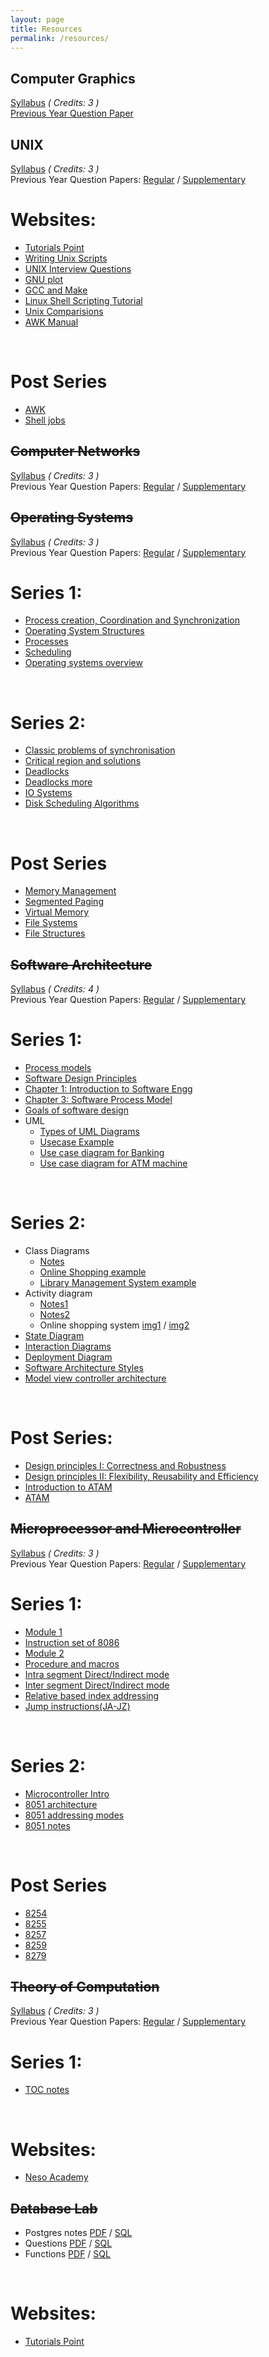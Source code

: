 ```yaml
---
layout: page
title: Resources
permalink: /resources/
---
```



## **Computer Graphics**
[Syllabus][cg-syll] *( Credits: 3 )*  <br/>
[Previous Year Question Paper][cg-prev]

## **UNIX**
[Syllabus][unix-syll] *( Credits: 3 )*  <br/>
Previous Year Question Papers:  [Regular][unix-prev-1] / [Supplementary][unix-prev-2]
# Websites:
* [Tutorials Point](https://www.tutorialspoint.com/unix/)
* [Writing Unix Scripts](https://web.calpoly.edu/~rasplund/script.html)
* [UNIX Interview Questions](https://linoxide.com/linux-shell-script/shell-scripting-interview-questions-answers/)
* [GNU plot](https://people.duke.edu/~hpgavin/gnuplot.html)
* [GCC and Make](http://www.ntu.edu.sg/home/ehchua/programming/cpp/gcc_make.html)
* [Linux Shell Scripting Tutorial](https://bash.cyberciti.biz/guide/Main_Page)
* [Unix Comparisions](http://tldp.org/LDP/abs/html/comparison-ops.html)
* [AWK Manual](http://www.cs.unibo.it/~renzo/doc/awk/nawkA4.pdf)
<br/>

# Post Series
* [AWK][unix-awk]
* [Shell jobs][unix-shell-jobs]


## ~~**Computer Networks**~~
[Syllabus][net-syll] *( Credits: 3 )* <br/>
Previous Year Question Papers: [Regular][net-prev-1] / [Supplementary][net-prev-2]

## ~~**Operating Systems**~~
[Syllabus][os-syll] *( Credits: 3 )*  <br/>
Previous Year Question Papers: [Regular][os-prev-1] / [Supplementary][os-prev-2]
# Series 1:
* [Process creation, Coordination and Synchronization][PCS]
* [Operating System Structures][Section03-Structures]
* [Processes][Section04-Processes4 class]
* [Scheduling][Section05-Scheduling 4clas final]
* [Operating systems overview][operating_systems_overview]
<br/>

# Series 2:
* [Classic problems of synchronisation][os-classic-sync]
* [Critical region and solutions][os-critic]
* [Deadlocks][os-deadlock]
* [Deadlocks more][os-deadlocks-more]
* [IO Systems][os-io-sys]
* [Disk Scheduling Algorithms][os-disk]
<br/>

# Post Series
* [Memory Management][os-mm]
* [Segmented Paging][os-seg-page]
* [Virtual Memory][os-vm]
* [File Systems][os-fs]
* [File Structures][os-fstruct]


## ~~**Software Architecture**~~
[Syllabus][sof-syll] *( Credits: 4 )* <br/>
Previous Year Question Papers: [Regular][soft-prev-1] / [Supplementary][soft-prev-2]
# Series 1:
* [Process models][process-models]
* [Software Design Principles][soft-design-principles]
* [Chapter 1: Introduction to Software Engg][chap-1]
* [Chapter 3: Software Process Model][chap-3]
* [Goals of software design][goal-soft]
* UML
  * [Types of UML Diagrams][types-UML]
  * [Usecase Example][use-ex]
  * [Use case diagram for Banking][use-bank]
  * [Use case diagram for ATM machine][use-atm]
<br/>

# Series 2:
* Class Diagrams
  * [Notes][soft-class-notes]
  * [Online Shopping example][soft-shop]
  * [Library Management System example][soft-lib]
* Activity diagram
  * [Notes1][activity-diagram]
  * [Notes2][activity-diagram2]
  * Online shopping system [img1][act-shop-img1] / [img2][act-shop-img2]
* [State Diagram][sadp-state]
* [Interaction Diagrams][sadp-interaction]
* [Deployment Diagram][sadp-deploy]
* [Software Architecture Styles][soft-arch-styles]
* [Model view controller architecture][soft-mvc]
<br/>

# Post Series:
* [Design principles I: Correctness and Robustness][sadp-dp-1]
* [Design principles II: Flexibility, Reusability and Efficiency][sadp-dp-2]
* [Introduction to ATAM][atam-sadp]
* [ATAM][sadp-atam]

## ~~**Microprocessor and Microcontroller**~~
[Syllabus][mic-syll] *( Credits: 3 )*   <br/>
Previous Year Question Papers: [Regular][micro-prev-1] / [Supplementary][micro-prev-2]
# Series 1:
* [Module 1][module_1]
* [Instruction set of 8086][8086-instruction-set]
* [Module 2][module_2]
* [Procedure and macros][macros_ppt]
* [Intra segment Direct/Indirect mode][intra_direct_indirect]
* [Inter segment Direct/Indirect mode][inter_direct_indirect]
* [Relative based index addressing][rel_index_add]
* [Jump instructions(JA-JZ)](http://www.penguin.cz/~literakl/intel/j.html)
<br/>

# Series 2:
* [Microcontroller Intro][microintro]
* [8051 architecture][8051arch]
* [8051 addressing modes][8051add]
* [8051 notes][8051notes]
<br/>

# Post Series
* [8254][micro-8254]
* [8255][micro-8255]
* [8257][micro-8257]
* [8259][micro-8259]
* [8279][micro-8279]

## ~~**Theory of Computation**~~
[Syllabus][toc-syll] *( Credits: 3 )*  <br/>
Previous Year Question Papers: [Regular][toc-prev-1] / [Supplementary][toc-prev-2]
# Series 1:
* [TOC notes][t-note] 
<br/>

# Websites:
* [Neso Academy](https://www.youtube.com/watch?v=58N2N7zJGrQ&list=PLBlnK6fEyqRgp46KUv4ZY69yXmpwKOIev)

## ~~**Database Lab**~~
* Postgres notes [PDF][dblab-post-pdf] / [SQL][dblab-post-sql]
* Questions [PDF][dblab-ques-pdf] / [SQL][dblab-ques-sql]
* Functions [PDF][dblab-func-pdf] / [SQL][dblab-func-sql]
<br/>

# Websites:
 * [Tutorials Point](https://www.tutorialspoint.com/postgresql/)
 
[micro-prev-1]: /resources/MICROPROCESSOR/CS305._S5_Dec_17_Regular.pdf
[micro-prev-2]: /resources/MICROPROCESSOR/CS305_S.pdf
[mic-syll]: /resources/MICROPROCESSOR/CS305_Microprocessors_and_microcontrollers.pdf
[8086-instruction-set]: /resources/MICROPROCESSOR/series1/instruction-set-of-8086.pptx
[module_2]: /resources/MICROPROCESSOR/series1/Module_2.pptx
[module_1]: /resources/MICROPROCESSOR/series1/mod1.pptx
[macros_ppt]: /resources/MICROPROCESSOR/series1/procedure_and_macros.ppt
[intra_direct_indirect]: /resources/MICROPROCESSOR/series1/intra_direct_indirect.jpeg
[inter_direct_indirect]: /resources/MICROPROCESSOR/series1/inter_direct_indirect.jpeg
[rel_index_add]: /resources/MICROPROCESSOR/series1/relative_based_index_addressing.jpeg
[microintro]: /resources/MICROPROCESSOR/series2/microcontroller_intro.pptx
[8051arch]: /resources/MICROPROCESSOR/series2/8051arch.ppt
[8051add]: /resources/MICROPROCESSOR/series2/addressingmodes8051.ppt
[8051notes]: /resources/MICROPROCESSOR/series2/8051mc-notes-121004121921-phpapp01.pdf
[micro-8255]: /resources/MICROPROCESSOR/series2/8255.ppt
[micro-8259]: /resources/MICROPROCESSOR/series2/8259.ppt
[micro-8257]: /resources/MICROPROCESSOR/series2/8257_DMA_Controller.pptx
[micro-8279]: /resources/MICROPROCESSOR/series2/8279b.pptx
[micro-8254]: /resources/MICROPROCESSOR/8254.pptx


[os-prev-1]: /resources/OS/IT305-A.pdf
[os-prev-2]: /resources/OS/IT305_S.pdf
[os-syll]: /resources/OS/IT305_Operating_systems.pdf
[PCS]: /resources/OS/series1/processcreation_coorporation_synchronization.ppt
[Section03-Structures]: /resources/OS/series1/Section03-Structures.ppt
[Section04-Processes4 class]: /resources/OS/series1/Section04-Processes4_class.ppt
[Section05-Scheduling 4clas final]: /resources/OS/series1/Section05-Scheduling_4clas_final.ppt
[operating_systems_overview]: /resources/OS/series1/operating_systems_overview.ppt
[os-classic-sync]: /resources/OS/series2/Classic_problems_of_synchronisation.ppt
[os-critic]: /resources/OS/series2/Critical_region_and_solutions-Sync1.ppt
[os-deadlock]: /resources/OS/series2/Section07-Deadlocks.ppt
[os-io-sys]: /resources/OS/series2/Section12-IO_Systems.ppt
[os-disk]: /resources/OS/series2/Disk_Scheduling_Algorithms-GeeksforGeeks.pdf
[os-deadlocks-more]: /resources/OS/series2/Section07-Deadlocks-more.ppt
[os-vm]: /resources/OS/series2/Section09-Virtual_Memory.ppt
[os-fs]: /resources/OS/series2/Section10-File_Systems.ppt
[os-mm]: /resources/OS/series2/Section08-Memory_Management_4_class.ppt
[os-fstruct]: /resources/OS/series2/Section11-File_Struct.ppt
[os-seg-page]: /resources/OS/series2/Segmented_PAGING.pdf

[soft-prev-1]: /resources/SOFTWARE/IT_301.pdf
[soft-prev-2]: /resources/SOFTWARE/IT301_S.pdf
[soft-class-notes]: /resources/SOFTWARE/series2/class_diagrams.docx
[soft-shop]: /resources/SOFTWARE/series2/class-example-online-shopping-domain.png
[soft-lib]: /resources/SOFTWARE/series2/library-management-system-7-638.jpg
[sof-syll]: /resources/SOFTWARE/IT301_Software_Architecture_and_Design_Patterns.pdf
[process-models]: /resources/SOFTWARE/series1/Process_models.pptx
[soft-design-principles]: /resources/SOFTWARE/series1/Software_design_principles_new.pptx
[chap-1]: /resources/SOFTWARE/series1/Chapter_01.pdf
[chap-3]: /resources/SOFTWARE/series1/Chapter_3_Software_Process_Model.ppt
[goal-soft]: /resources/SOFTWARE/series1/Goals_of_software_design.docx
[types-UML]: /resources/SOFTWARE/series1/Types_of_UML_Diagrams.pdf
[use-ex]: /resources/SOFTWARE/series1/usecase_example.docx
[use-bank]: /resources/SOFTWARE/series1/banking_usecase.jpg
[use-atm]: /resources/SOFTWARE/series1/atm_usecase.png
[activity-diagram]: /resources/SOFTWARE/series2/activity_diagrams.ppt
[act-shop-img1]: /resources/SOFTWARE/series2/act-diag-img1.jpeg
[act-shop-img2]: /resources/SOFTWARE/series2/act-diag-img2.jpeg
[sadp-state]: /resources/SOFTWARE/series2/6-States,_Actions,_&_Activities.pdf
[soft-arch-styles]: /resources/SOFTWARE/series2/sw_arch_styles_new.pptx
[soft-mvc]: /resources/SOFTWARE/series2/MVC.ppt
[sadp-interaction]: /resources/SOFTWARE/series2/Interaction_Diagrams.pptx
[sadp-deploy]: /resources/SOFTWARE/series2/deployment-diagram.pdf
[activity-diagram2]: /resources/SOFTWARE/series2/Activity_diagram_notes.pdf
[sadp-dp-1]: /resources/SOFTWARE/series2/4_Design_Principles_I.pdf
[sadp-dp-2]: /resources/SOFTWARE/series2/5_Design_Principles_II.pdf
[atam-sadp]: /resources/SOFTWARE/series2/IntroductionATAM.pdf
[sadp-atam]: /resources/SOFTWARE/series2/ATAM-.pdf

[net-syll]: /resources/NETWORKS/IT307_Computer_Networks.pdf 
[net-prev-1]: /resources/NETWORKS/IT_307Semester-5.pdf
[net-prev-2]: /resources/NETWORKS/IT307_S.pdf


[toc-prev-1]: /resources/TOC/IT303._S5_Dec_17_Regular.pdf
[toc-prev-2]: /resources/TOC/IT303_S.pdf
[toc-syll]: /resources/TOC/IT303_Theory_of_Computation.pdf
[t-note]: /resources/TOC/series1/TOC_notes.doc

[cg-syll]: /resources/GRAPHICS/IT367_ComputerGraphics_&_Multimedia.pdf
[cg-prev]: /resources/GRAPHICS/IT_367_Computer_Graphics_Semester-5_Dec-17.pdf

[dblab-post-pdf]: /resources/DB-LAB/dblab.pdf
[dblab-post-sql]: /resources/DB-LAB/dblab.sql
[dblab-ques-pdf]: /resources/DB-LAB/DBLabQns3,4,5,6.pdf
[dblab-ques-sql]: /resources/DB-LAB/DBLabQns3,4,5,6.sql
[dblab-func-pdf]: /resources/DB-LAB/functions.pdf
[dblab-func-sql]: /resources/DB-LAB/functions.sql

[unix-syll]: /resources/UNIX/IT363_Unix_Shell_Programming.pdf
[unix-prev-1]: /resources/UNIX/Unix_Shell_Programming.pdf
[unix-prev-2]: /resources/UNIX/IT363_S.pdf
[unix-awk]: /resources/UNIX/awk.pptx
[unix-shell-jobs]: /resources/UNIX/shell-jobs.ppt
